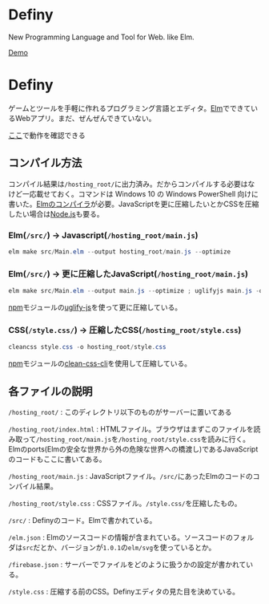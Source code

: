 # Definy

New Programming Language and Tool for Web. like Elm.

[Demo](https://definy-lang.firebaseapp.com/)

# Definy

ゲームとツールを手軽に作れるプログラミング言語とエディタ。[Elm](https://elm-lang.org/)でできているWebアプリ。まだ、ぜんぜんできていない。

[ここ](https://definy-lang.firebaseapp.com/)で動作を確認できる

## コンパイル方法

コンパイル結果は`/hosting_root/`に出力済み。だからコンパイルする必要はなけど一応載せておく。コマンドは Windows 10 の Windows PowerShell 向けに書いた。[Elmのコンパイラ](https://guide.elm-lang.jp/install.html)が必要。JavaScriptを更に圧縮したいとかCSSを圧縮したい場合は[Node.js](https://nodejs.org/ja/)も要る。

### Elm(`/src/`) → Javascript(`/hosting_root/main.js`)
```ps1
elm make src/Main.elm --output hosting_root/main.js --optimize
```

### Elm(`/src/`) → 更に圧縮したJavaScript(`/hosting_root/main.js`)
```ps1
elm make src/Main.elm --output main.js --optimize ; uglifyjs main.js -o hosting_root/main.js ; Remove-Item main.js
```
[npm](https://www.npmjs.com/)モジュールの[uglify-js](https://www.npmjs.com/package/uglify-js)を使って更に圧縮している。

### CSS(`/style.css/`) → 圧縮したCSS(`/hosting_root/style.css`)
```ps1
cleancss style.css -o hosting_root/style.css
```
[npm](https://www.npmjs.com/)モジュールの[clean-css-cli](https://www.npmjs.com/package/clean-css-cli)を使用して圧縮している。

## 各ファイルの説明

`/hosting_root/` : このディレクトリ以下のものがサーバーに置いてある

`/hosting_root/index.html` : HTMLファイル。ブラウザはまずこのファイルを読み取って`/hosting_root/main.js`を`/hosting_root/style.css`を読みに行く。Elmのports(Elmの安全な世界から外の危険な世界への橋渡し)であるJavaScriptのコードもここに書いてある。

`/hosting_root/main.js` : JavaScriptファイル。`/src/`にあったElmのコードのコンパイル結果。

`/hosting_root/style.css` : CSSファイル。`/style.css/`を圧縮したもの。

`/src/` : Definyのコード。Elmで書かれている。

`/elm.json` : Elmのソースコードの情報が含まれている。ソースコードのフォルダは`src`だとか、バージョンが`1.0.1`の`elm/svg`を使っているとか。

`/firebase.json` : サーバーでファイルをどのように扱うかの設定が書かれている。

`/style.css` : 圧縮する前のCSS。Definyエディタの見た目を決めている。